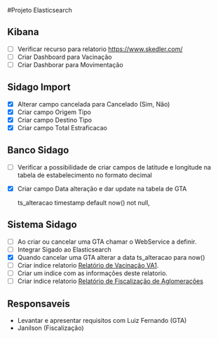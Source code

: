 #Projeto Elasticsearch

## Kibana

- [ ] Verificar recurso para relatorio https://www.skedler.com/
- [ ] Criar Dashboard para Vacinação
- [ ] Criar Dashborar para Movimentação

## Sidago Import

- [x] Alterar campo cancelada para Cancelado (Sim, Não)
- [x] Criar campo Origem Tipo
- [x] Criar campo Destino Tipo
- [x] Criar campo Total Estraficacao 

## Banco Sidago

- [ ] Verificar a possibilidade de criar campos de latitude e longitude na tabela de estabelecimento no formato decimal
- [x] Criar campo Data alteração e dar update na tabela de GTA


    ts_alteracao timestamp default now() not null,

## Sistema Sidago

- [ ] Ao criar ou cancelar uma GTA chamar o WebService a definir.
- [ ] Integrar Sigado ao Elasticsearch
- [x] Quando cancelar uma GTA alterar a data ts_alteracao para now()
- [ ] Criar indice relatorio [Relatório de Vacinação VA1](http://sidago.agrodefesa.go.gov.br/defesa-sanitaria-animal/relatorio-vacinacao-va1/relatorio?parametros=true&modelo_relatorio=DT&id_campanha_vacina_tipo=1&id_campanha_vacina=46&bo_travamento=&tp_relatorio=GO&id_lotacao=&id_municipio=&bo_area_risco=&&erl=0664ec93c1f5251d536aa51bb993819f&nam=9568690). 
- [ ] Criar um indice com as informações deste relatorio.
- [ ] Criar indice relatorio [Relatório de Fiscalização de Aglomerações](http://sidago.agrodefesa.go.gov.br/defesa-sanitaria-animal/relatorio-fiscalizacao-aglomeracao/parametro)
  
## Responsaveis

- Levantar e apresentar requisitos com Luiz Fernando (GTA)
- Janilson (Fiscalização)
